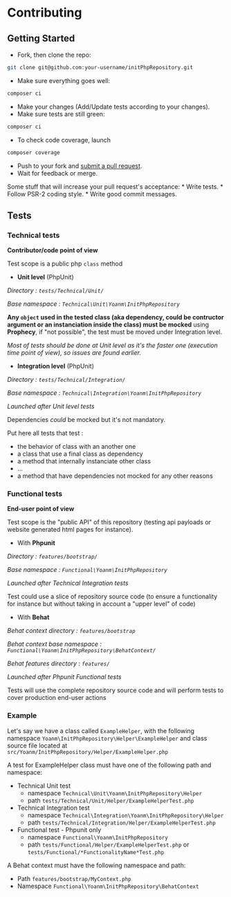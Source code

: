 # Contributing

## Getting Started
 * Fork, then clone the repo:
```bash
git clone git@github.com:your-username/initPhpRepository.git
````

 * Make sure everything goes well:
```bash
composer ci
```

 * Make your changes (Add/Update tests according to your changes).
 * Make sure tests are still green:
```bash
composer ci
```

 * To check code coverage, launch
```bash
composer coverage
```

 * Push to your fork and [submit a pull request](https://github.com/yoanm/initPhpRepository/compare/).
 * Wait for feedback or merge.

  Some stuff that will increase your pull request's acceptance:
    * Write tests.
    * Follow PSR-2 coding style.
    * Write good commit messages.

## Tests
### Technical tests
**Contributor/code point of view**

Test scope is a public php `class` method

 * **Unit level** (PhpUnit)

*Directory : `tests/Technical/Unit/`*

*Base namespace : `Technical\Unit\Yoanm\InitPhpRepository`*

**Any `object` used in the tested class (aka dependency, could be contructor argument or an instanciation inside the class) must be mocked** using **Prophecy**, if "not possible", the test must be moved under Integration level. 

*Most of tests should be done at Unit level as it's the faster one (execution time point of view), so issues are found earlier.*

 * **Integration level** (PhpUnit)

*Directory : `tests/Technical/Integration/`*

*Base namespace : `Technical\Integration\Yoanm\InitPhpRepository`*

*Launched after Unit level tests*

Dependencies *could* be mocked but it's not mandatory.

Put here all tests that test :

 * the behavior of class with an another one
 * a class that use a final class as dependency
 * a method that internally instanciate other class
 * ...
 * a method that have dependencies not mocked for any other reasons

### Functional tests
**End-user point of view**

Test scope is the "public API" of this repository (testing api payloads or website generated html pages for instance).

 * With **Phpunit**

*Directory : `features/bootstrap/`*

*Base namespace : `Functional\Yoanm\InitPhpRepository`*

*Launched after Technical Integration tests*

Test could use a slice of repository source code (to ensure a functionality for instance but without taking in account a "upper level" of code)

 * With **Behat**

*Behat context directory : `features/bootstrap`*

*Behat context base namespace : `Functional\Yoanm\InitPhpRepository\BehatContext/`*

*Behat features directory : `features/`*

*Launched after Phpunit Functional tests*

Tests will use the complete repository source code and will perform tests to cover production end-user actions

### Example
Let's say we have a class called `ExampleHelper`,
with the following namespace `Yoanm\InitPhpRepository\Helper\ExampleHelper`
and class source file located at `src/Yoanm/InitPhpRepository/Helper/ExampleHelper.php`

A test for ExampleHelper class must have one of the following path and namespace:

 * Technical Unit test
    * namespace `Technical\Unit\Yoanm\InitPhpRepository\Helper`
    * path `tests/Technical/Unit/Helper/ExampleHelperTest.php`
 * Technical Integration test
    * namespace `Technical\Integration\Yoanm\InitPhpRepository\Helper`
    * path `tests/Technical/Integration/Helper/ExampleHelperTest.php`
 * Functional test - Phpunit only
    * namespace `Functional\Yoanm\InitPhpRepository`
    * path `tests/Functional/Helper/ExampleHelperTest.php` or `tests/Functional/*FunctionalityName*Test.php`


A Behat context must have the following namespace and path:
 * Path `features/bootstrap/MyContext.php`
 * Namespace `Functional\Yoanm\InitPhpRepository\BehatContext`
